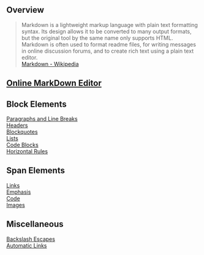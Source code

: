 ## Overview
> Markdown is a lightweight markup language with plain text formatting syntax. Its design allows it to be converted to many output formats, but the original tool by the same name only supports HTML. Markdown is often used to format readme files, for writing messages in online discussion forums, and to create rich text using a plain text editor.   
> [Markdown - Wikipedia](https://en.wikipedia.org/wiki/Markdown "Markdown - Wikipedia")

## [Online MarkDown Editor](editor.html "Online MarkDown Editor")

## Block Elements

[Paragraphs and Line Breaks](Block-Elements/Paragraphs-and-Line-BreaksMiscellaneous "Paragraphs and Line Breaks")  
[Headers](Block-Elements/HeadersMiscellaneous "Headers")  
[Blockquotes](Block-Elements/BlockquotesMiscellaneous "Blockquotes")  
[Lists](Block-Elements/ListsMiscellaneous "Lists")  
[Code Blocks](Block-Elements/Code-BlocksMiscellaneous "Code Blocks")   
[Horizontal Rules](Block-Elements/Horizontal-RulesMiscellaneous "Horizontal Rules")  

## Span Elements

[Links](Span-Elements/LinkMiscellaneous "Span Elements")  
[Emphasis](Span-Elements/EmphasisMiscellaneous "Emphasis")  
[Code](Span-Elements/CodeMiscellaneous "Code")  
[Images](Span-Elements/ImagesMiscellaneous "Images")  

## Miscellaneous

[Backslash Escapes](Miscellaneous/Backslash-escapesMiscellaneous "Backslash Escapes")  
[Automatic Links](Miscellaneous/Automatic-LinksMiscellaneous "Automatic Links") 
